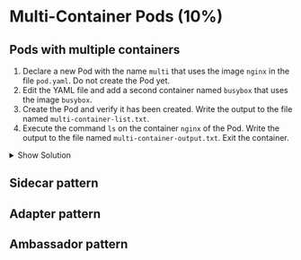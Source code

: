# Multi-Container Pods (10%)

## Pods with multiple containers

1. Declare a new Pod with the name `multi` that uses the image `nginx` in the file `pod.yaml`. Do not create the Pod yet.
2. Edit the YAML file and add a second container named `busybox` that uses the image `busybox`.
3. Create the Pod and verify it has been created. Write the output to the file named `multi-container-list.txt`.
4. Execute the command `ls` on the container `nginx` of the Pod. Write the output to the file named `multi-container-output.txt`. Exit the container.

<details>
    <summary>Show Solution</summary>
    <p>

```bash
$ kubectl run multi --image=nginx --restart=Never -o yaml --dry-run > pod.yaml
$ kubectl create -f pod.yaml
$ kubectl get pods
$ kubectl exec multi --container=nginx -it -- ls
```
    </p>
</details>

## Sidecar pattern

## Adapter pattern

## Ambassador pattern
